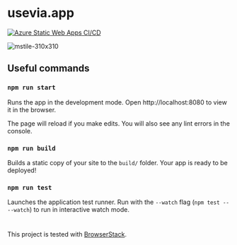 

# usevia.app
[![Azure Static Web Apps CI/CD](https://github.com/the-via/app/actions/workflows/azure.yml/badge.svg)](https://github.com/the-via/app/actions/workflows/azure.yml)

![mstile-310x310](https://user-images.githubusercontent.com/1714072/222621922-1e37b334-18d0-4eb2-994f-cd30e7eacebc.png)

## Useful commands
### `npm run start`

Runs the app in the development mode.
Open http://localhost:8080 to view it in the browser.

The page will reload if you make edits.
You will also see any lint errors in the console.

### `npm run build`

Builds a static copy of your site to the `build/` folder.
Your app is ready to be deployed!


### `npm run test`

Launches the application test runner.
Run with the `--watch` flag (`npm test -- --watch`) to run in interactive watch mode.

#

This project is tested with [BrowserStack](https://www.browserstack.com/).
